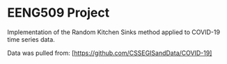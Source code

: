 # EENG509 Project

Implementation of the Random Kitchen Sinks method applied to COVID-19 time series data.

Data was pulled from:
[https://github.com/CSSEGISandData/COVID-19]
